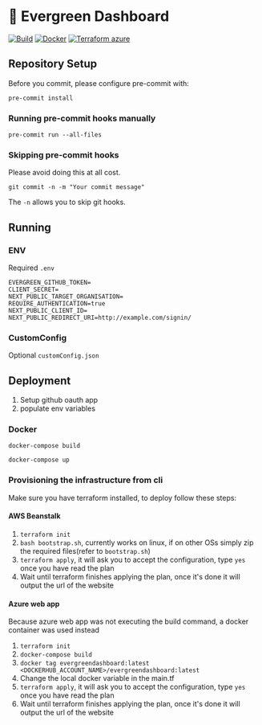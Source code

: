 # 🌲 Evergreen Dashboard

[![Build](https://github.com/ahm-monash/evergreen/actions/workflows/build.yml/badge.svg)](https://github.com/ahm-monash/evergreen/actions/workflows/build.yml)
[![Docker](https://github.com/ahm-monash/evergreen/actions/workflows/docker.yml/badge.svg)](https://github.com/ahm-monash/evergreen/actions/workflows/docker.yml)
[![Terraform azure](https://github.com/ahm-monash/evergreen/actions/workflows/terraform_azure.yml/badge.svg)](https://github.com/ahm-monash/evergreen/actions/workflows/terraform_azure.yml)

## Repository Setup

Before you commit, please configure pre-commit with:

`pre-commit install`

### Running pre-commit hooks manually

`pre-commit run --all-files`

### Skipping pre-commit hooks

Please avoid doing this at all cost.

`git commit -n -m "Your commit message"`

The `-n` allows you to skip git hooks.


## Running

### ENV
Required `.env`

```
EVERGREEN_GITHUB_TOKEN=
CLIENT_SECRET=
NEXT_PUBLIC_TARGET_ORGANISATION=
REQUIRE_AUTHENTICATION=true
NEXT_PUBLIC_CLIENT_ID=
NEXT_PUBLIC_REDIRECT_URI=http://example.com/signin/
```

### CustomConfig
Optional `customConfig.json`

## Deployment

1. Setup github oauth app
2. populate env variables

### Docker

`docker-compose build`

`docker-compose up`

### Provisioning the infrastructure from cli

Make sure you have terraform installed, to deploy follow these steps:

#### AWS Beanstalk

1. `terraform init`
2. `bash bootstrap.sh`, currently works on linux, if on other OSs simply zip the required files(refer to `bootstrap.sh`)
3. `terraform apply`, it will ask you to accept the configuration, type `yes` once you have read the plan
4. Wait until terraform finishes applying the plan, once it's done it will output the url of the website

#### Azure web app

Because azure web app was not executing the build command, a docker container was used instead

1. `terraform init`
2. `docker-compose build`
3. `docker tag evergreendashboard:latest <DOCKERHUB_ACCOUNT_NAME>/evergreendashboard:latest`
4. Change the local docker variable in the main.tf
5. `terraform apply`, it will ask you to accept the configuration, type `yes` once you have read the plan
6. Wait until terraform finishes applying the plan, once it's done it will output the url of the website
